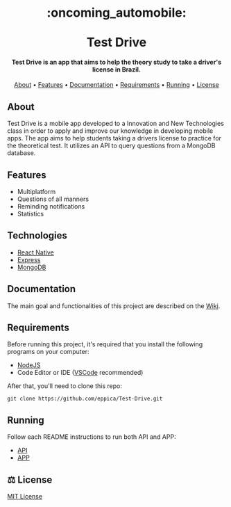 <h1 align="center">
 :oncoming_automobile:
  <br><br>
  Test Drive
  <br>
</h1>
<h4 align="center"> Test Drive is an app that aims to help the theory study to take a driver's license in Brazil.</h4>

<p align="center">
  <a href="#about">About</a> •
  <a href="#features">Features</a> •
  <a href="#documentation">Documentation</a> •
  <a href="#requirements">Requirements</a> •
  <a href="#running">Running</a> •
  <a href="#balance_scale-license">License</a>
</p>

## About

Test Drive is a mobile app developed to a Innovation and New Technologies class in order to apply and improve our knowledge in developing mobile apps. The app aims to help students taking a drivers license to practice for the theoretical test. It utilizes an API to query questions from a MongoDB database.

## Features
- Multiplatform
- Questions of all manners
- Reminding notifications
- Statistics

## Technologies
- [React Native](https://reactnative.dev)
- [Express](https://expressjs.com)
- [MongoDB](https://www.mongodb.com/1)

## Documentation
The main goal and functionalities of this project are described on the [Wiki](https://github.com/eppica/Test-Drive/wiki).

## Requirements

Before running this project, it's required that you install the following programs on your computer:
- [NodeJS](https://nodejs.org/en/)
- Code Editor or IDE ([VSCode](https://code.visualstudio.com) recommended)

After that, you'll need to clone this repo:
```
git clone https://github.com/eppica/Test-Drive.git
```

## Running

Follow each README instructions to run both API and APP:
- [API](https://github.com/eppica/Test-Drive/blob/main/api/README.md)
- [APP](https://github.com/eppica/Test-Drive/blob/main/app/README.md)

## :balance_scale: License
[MIT License](https://github.com/eppica/Test-Drive/blob/main/LICENSE)
